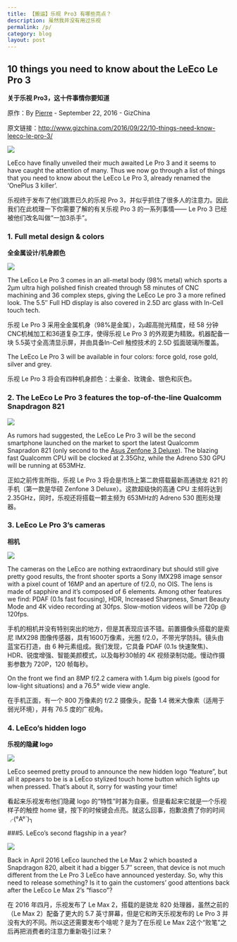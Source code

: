 ```yaml
---
title: 【搬运】乐视 Pro3 有哪些亮点？
description: 虽然我并没有用过乐视
permalink: /p/
category: blog
layout: post
---
```


## 10 things you need to know about the LeEco Le Pro 3

**关于乐视 Pro3，这十件事情你要知道**

原作：By [Pierre](http://www.gizchina.com/author/pierpaolo/) - September 22, 2016 - GizChina

原文链接：<http://www.gizchina.com/2016/09/22/10-things-need-know-leeco-le-pro-3/>

![](http://i1.wp.com/www.gizchina.com/wp-content/uploads/images/2016/09/ce47119af4be497da13e77e9202349e6.jpg)

LeEco have finally unveiled their much awaited Le Pro 3 and it seems to have caught the attention of many. Thus we now go through a list of things that you need to know about the LeEco Le Pro 3, already renamed the ‘OnePlus 3 killer’.

乐视终于发布了他们跳票已久的乐视 Pro 3，并似乎抓住了很多人的注意力。因此我们在此梳理一下你需要了解的有关乐视 Pro 3 的一系列事情—— Le Pro 3 已经被他们改名叫做“一加3杀手”。

### 1. Full metal design & colors

**全金属设计/机身颜色**

![](http://i1.wp.com/www.gizchina.com/wp-content/uploads/images/2016/09/f6e4cb975fe14ebe80f2310ca6f99b68.jpg)

The LeEco Le Pro 3 comes in an all-metal body (98% metal) which sports a 2μm ultra high polished finish created through 58 minutes of CNC machining and 36 complex steps, giving the LeEco Le pro 3 a more refined look. The 5.5″ Full HD display is also covered in 2.5D arc glass with In-Cell touch tech.

乐视 Le Pro 3 采用全金属机身（98%是金属），2μ超高抛光精度，经 58 分钟CNC机械加工和36道复杂工序，使得乐视 Le Pro 3 的外观更为精致。机器配备一块 5.5英寸全高清显示屏，并由具备In-Cell 触控技术的 2.5D 弧面玻璃所覆盖。

The LeEco Le Pro 3 will be available in four colors: force gold, rose gold, silver and grey.

乐视 Le Pro 3 将会有四种机身颜色：土豪金、玫瑰金、银色和灰色。

### 2. The LeEco Le Pro 3 features the top-of-the-line Qualcomm Snapdragon 821

![](http://i2.wp.com/www.gizchina.com/wp-content/uploads/images/2016/09/snapdragon-821-feature.jpg)

As rumors had suggested, the LeEco Le Pro 3 will be the second smartphone launched on the market to sport the latest Qualcomm Snapradon 821 (only second to the [Asus Zenfone 3 Deluxe](http://www.gizchina.com/2016/07/12/asus-zenfone-3-deluxe-officially-first-snapdragon-821-phone/)). The blazing fast Qualcomm CPU will be clocked at 2.35Ghz, while the Adreno 530 GPU will be running at 653MHz.

正如之前传言所指，乐视 Le Pro 3 将会是市场上第二款搭载最新高通骁龙 821 的手机（第一款是华硕 Zenfone 3 Deluxe）。这款超级快的高通 CPU 主频将达到 2.35GHz，同时，乐视还将搭载一颗主频为 653MHz的 Adreno 530 图形处理器。

### 3. LeEco Le Pro 3’s cameras

**相机**

![](http://i1.wp.com/www.gizchina.com/wp-content/uploads/images/2016/09/df5156ec6beb42f7a1c5417d1a8df5fa.jpg)

The cameras on the LeEco are nothing extraordinary but should still give pretty good results, the front shooter sports a Sony IMX298 image sensor with a pixel count of 16MP and an aperture of f/2.0, no OIS. The lens is made of sapphire and it’s composed of 6 elements. Among other features we find: PDAF (0.1s fast focusing), HDR, Increased Sharpness, Smart Beauty Mode and 4K video recording at 30fps. Slow-motion videos will be 720p @ 120fps.

手机的相机并没有特别突出的地方，但是其表现应该不错。前置摄像头搭载的是索尼 IMX298 图像传感器，具有1600万像素，光圈 f/2.0，不带光学防抖。镜头由蓝宝石打造，由 6 种元素组成。我们发现，它具备 PDAF (0.1s 快速聚焦)、HDR、锐度增强、智能美颜模式，以及每秒30帧的 4K 视频录制功能。慢动作摄影参数为 720P，120 帧每秒。

On the front we find an 8MP f/2.2 camera with 1.4μm big pixels (good for low-light situations) and a 76.5° wide view angle.

在手机正面，有一个 800 万像素的 f/2.2 摄像头，配备 1.4 微米大像素（适用于弱光环境），并有 76.5 度的广视角。

### 4. LeEco’s hidden logo

**乐视的隐藏 logo**

![](http://i2.wp.com/www.gizchina.com/wp-content/uploads/images/2016/09/61eac289be764136858c92390e7d9588.jpg)

LeEco seemed pretty proud to announce the new hidden logo “feature”, but all it appears to be is a LeEco stylized touch home button which lights up when pressed. That’s about it, sorry for wasting your time!

看起来乐视发布他们隐藏 logo 的“特性”时甚为自豪。但是看起来它就是一个乐视样子的触控 home 键，按下的时候键会点亮。就这么回事，抱歉浪费了你的时间╭(°A°`)╮

###5. LeEco’s second flagship in a year?

![](http://i2.wp.com/www.gizchina.com/wp-content/uploads/images/2016/09/762015a396c548258a39178ad9bd7af6.jpg)

Back in April 2016 LeEco launched the Le Max 2 which boasted a Snapdragon 820, albeit it had a bigger 5.7″ screen, that device is not much different from the Le Pro 3 LeEco have announced yesterday. So, why this need to release something? Is it to gain the customers’ good attentions back after the LeEco Le Max 2’s “fiasco”?

在 2016 年四月，乐视发布了 Le Max 2，搭载的是骁龙 820 处理器，虽然之前的（Le Max 2）配备了更大的 5.7 英寸屏幕，但是它和昨天乐视发布的 Le Pro 3 并没有大的不同。所以这还需要发布个啥呢？是为了在乐视 Le Max 2这个“败笔”之后再把消费者的注意力重新吸引过来？

